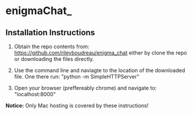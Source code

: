 # enigmaChat_

## Installation Instructions

1. Obtain the repo contents from: https://github.com/rileyboudreau/enigma_chat either by clone the repo or downloading the files directly.

2. Use the command line and naviagte to the location of the downloaded file. One there run: "python -m SimpleHTTPServer"

3. Open your browser (preffereably chrome) and navigate to: "localhost:8000"

**Notice:** Only Mac hosting is covered by these instructions!